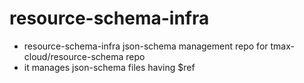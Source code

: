 # resource-schema-infra

- resource-schema-infra json-schema management repo for tmax-cloud/resource-schema repo
- it manages json-schema files having $ref
